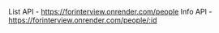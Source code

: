 List API - https://forinterview.onrender.com/people
Info API - https://forinterview.onrender.com/people/:id